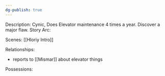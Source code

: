 ```yaml
---
dg-publish: true
---
```

Description:
Cynic, Does Elevator maintenance 4 times a year. Discover a major flaw.
Story Arc:

Scenes:
[[Hloriy Intro]]

Relationships:
- reports to [[Mismar]] about elevator things

Possessions:
